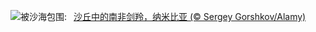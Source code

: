 ![](https://www.bing.com/th?id=OHR.GemsbokNamibia_ZH-CN0963988839_UHD.jpg&w=1000)被沙海包围:&nbsp;&ensp;[沙丘中的南非剑羚，纳米比亚 (© Sergey Gorshkov/Alamy)](https://www.bing.com/th?id=OHR.GemsbokNamibia_ZH-CN0963988839_UHD.jpg)
<br><br/>
